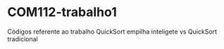 # COM112-trabalho1
Códigos referente ao trabalho QuickSort empilha inteligete vs QuickSort tradicional

